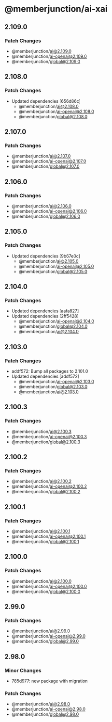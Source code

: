 # @memberjunction/ai-xai

## 2.109.0

### Patch Changes

- @memberjunction/ai@2.109.0
- @memberjunction/ai-openai@2.109.0
- @memberjunction/global@2.109.0

## 2.108.0

### Patch Changes

- Updated dependencies [656d86c]
  - @memberjunction/ai@2.108.0
  - @memberjunction/ai-openai@2.108.0
  - @memberjunction/global@2.108.0

## 2.107.0

### Patch Changes

- @memberjunction/ai@2.107.0
- @memberjunction/ai-openai@2.107.0
- @memberjunction/global@2.107.0

## 2.106.0

### Patch Changes

- @memberjunction/ai@2.106.0
- @memberjunction/ai-openai@2.106.0
- @memberjunction/global@2.106.0

## 2.105.0

### Patch Changes

- Updated dependencies [9b67e0c]
  - @memberjunction/ai@2.105.0
  - @memberjunction/ai-openai@2.105.0
  - @memberjunction/global@2.105.0

## 2.104.0

### Patch Changes

- Updated dependencies [aafa827]
- Updated dependencies [2ff5428]
  - @memberjunction/ai-openai@2.104.0
  - @memberjunction/global@2.104.0
  - @memberjunction/ai@2.104.0

## 2.103.0

### Patch Changes

- addf572: Bump all packages to 2.101.0
- Updated dependencies [addf572]
  - @memberjunction/ai-openai@2.103.0
  - @memberjunction/global@2.103.0
  - @memberjunction/ai@2.103.0

## 2.100.3

### Patch Changes

- @memberjunction/ai@2.100.3
- @memberjunction/ai-openai@2.100.3
- @memberjunction/global@2.100.3

## 2.100.2

### Patch Changes

- @memberjunction/ai@2.100.2
- @memberjunction/ai-openai@2.100.2
- @memberjunction/global@2.100.2

## 2.100.1

### Patch Changes

- @memberjunction/ai@2.100.1
- @memberjunction/ai-openai@2.100.1
- @memberjunction/global@2.100.1

## 2.100.0

### Patch Changes

- @memberjunction/ai@2.100.0
- @memberjunction/ai-openai@2.100.0
- @memberjunction/global@2.100.0

## 2.99.0

### Patch Changes

- @memberjunction/ai@2.99.0
- @memberjunction/ai-openai@2.99.0
- @memberjunction/global@2.99.0

## 2.98.0

### Minor Changes

- 785d977: new package with migration

### Patch Changes

- @memberjunction/ai@2.98.0
- @memberjunction/ai-openai@2.98.0
- @memberjunction/global@2.98.0

